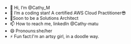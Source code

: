 - 👋 Hi, I’m @Cathy_M
- 🌱 I’m a coding stan! A certified AWS Cloud Practitioner😎
- 🦾Soon to be a Solutions Architect
- 📫 How to reach me, linkedIn @Cathy-matu 
- 😄 Pronouns:she/her
- ⚡ Fun fact:I'm an artsy girl, in a doodle way.

<!---
Cathy-matu/Cathy-matu is a ✨ special ✨ repository because its `README.md` (this file) appears on your GitHub profile.
You can click the Preview link to take a look at your changes.
--->
